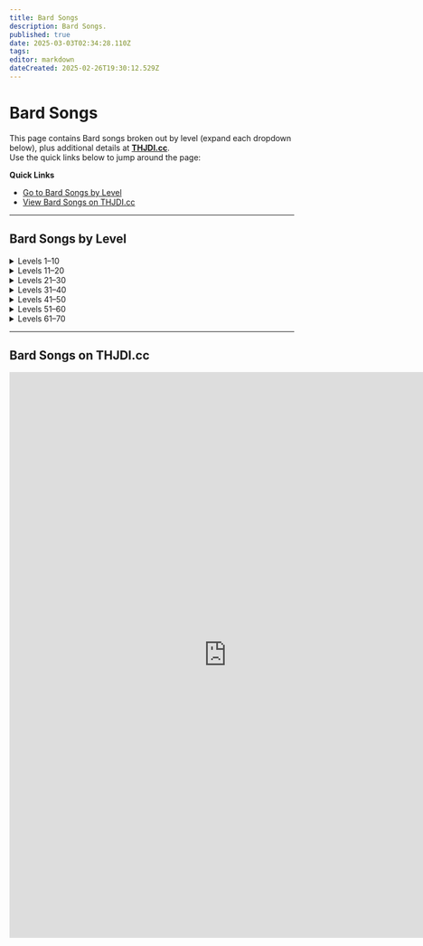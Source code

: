 ```yaml
---
title: Bard Songs
description: Bard Songs.
published: true
date: 2025-03-03T02:34:28.110Z
tags: 
editor: markdown
dateCreated: 2025-02-26T19:30:12.529Z
---
```


# Bard Songs

This page contains Bard songs broken out by level (expand each dropdown below), plus additional details at **[THJDI.cc](https://www.thjdi.cc/)**.  
Use the quick links below to jump around the page:

**Quick Links**  
- [Go to Bard Songs by Level](#bard-songs-by-level)  
- [View Bard Songs on THJDI.cc](#bard-songs-on-thjdicc)

---

## Bard Songs by Level

<details>
  <summary>Levels 1–10</summary>

Name|Lvl|Era|Zone|NPC|Note
---|---|---|---|---|---
Chant of Battle|1|Classic|Bazaar|Inisis Trimpet|AC 22 STR 22 DEX 22
Chords of Dissonance|2|Classic|Bazaar|Inisis Trimpet|19 AE DoT
Lyssa's Locating Lyric|4|Classic|Bazaar|Altrusan Belstince|Locate Corpse
Selo's Accelerando|5|Classic|Bazaar|Cizzar J`Axx|Movement 65%
Hymn of Restoration|6|Classic|Bazaar|Lysric Loresinger|Increase HP by 15
Jonthan's Whistling Warsong|7|Classic|Bazaar|Inisis Trimpet|Haste 25% AC 40 STR 40
Kelin's Lugubrious Lament|8|Classic|Bazaar|Serilia Whistlewind|Pacify
Elemental Rhythms|9|Classic|Bazaar|Astar Leafsinger|MR/CR/FR 40 AC 30
Magical Monologue|9|Classic|Bazaar|Sellar Mulletune|Magic Weapons
Anthem de Arms|10|Classic|Bazaar|Inisis Trimpet|Haste 10% STR 40

</details>

<details>
  <summary>Levels 11–20</summary>

Name|Lvl|Era|Zone|NPC|Note
---|---|---|---|---|---
Cinda's Charismatic Carillon|11|Classic|Bazaar|Dreana|Faction 710
Brusco's Boastful Bellow|12|Classic|Bazaar|Inisis Trimpet|36 DD
Purifying Rhythms|13|Classic|Bazaar|Astar Leafsinger|MR/PR/DR 40 AC 30
Lyssa's Cataloging Libretto|14|Classic|Bazaar|Altrusan Belstince|Identify
Kelin's Lucid Lullaby|15|Classic|Bazaar|Serilia Whistlewind|Mez to 30
Song of Sustenance|15|Classic|Bazaar|Sellar Mulletune|Food/Water
Tarew's Aquatic Ayre|16|Classic|Bazaar|Justin Ryhmes|Water Breathing
Guardian Rhythms|17|Classic|Bazaar|Astar Leafsinger|AC 40 MR 40
Denon's Disruptive Discord|18|Classic|Bazaar|Inisis Trimpet|21 AE DoT -71 AC
Shauri's Sonorous Clouding|19|Classic|Bazaar|Altrusan Belstince|See Invis/Invis
Cassindra's Chant of Clarity|20|Classic|Bazaar|Rushka Deklamoor|2 Mana/tick
Largo's Melodic Binding|20|Classic|Bazaar|Inisis Trimpet|35% Slow -40 AC

</details>

<details>
  <summary>Levels 21–30</summary>

Name|Lvl|Era|Zone|NPC|Note
---|---|---|---|---|---
Melanie's Mellifluous Motion|21|Classic|Bazaar|Justin Ryhmes|Shadowstep
Alenia's Disenchanting Melody|22|Classic|Bazaar|Astar Leafsinger|Cancel Magic
Selo's Consonant Chain|23|Classic|Bazaar|Justin Ryhmes|100% snare 40% slow
Lyssa's Veracious Concord|24|Classic|Bazaar|Altrusan Belstince|See Invis/Ultravision
Psalm of Warmth|25|Classic|Bazaar|Altrusan Belstince|DS 15 CR 80 AC 30
Selo's Rhythm of Speed|25|Classic|Bazaar|Uyennli V`Drimw|Movement 10%
Angstlich's Appalling Screech|26|Classic|Bazaar|Serilia Whistlewind|Fear to 52
Solon's Song of the Sirens|27|Classic|Bazaar|Serilia Whistlewind|Charm to 37 -9 MR
Crission's Pixie Strike|28|Classic|Bazaar|Serilia Whistlewind|Mez to 45 MR -15
Psalm of Vitality|29|Classic|Bazaar|Astar Leafsinger|DS 15 DR 80 AC 30
Amplification|30|Classic|Bazaar|Sellar Mulletune|Singing 10
Fufil's Curtailing Chant|30|Classic|Bazaar|Inisis Trimpet|24 Magic DoT

</details>

<details>
  <summary>Levels 31–40</summary>

Name|Lvl|Era|Zone|NPC|Note
---|---|---|---|---|---
Agilmente's Aria of Eagles|31|Classic|Bazaar|Justin Ryhmes|Levitate
Cassindra's Chorus of Clarity|32|Classic|Bazaar|Astar Leafsinger|7 Mana/tick
Psalm of Cooling|33|Classic|Bazaar|Altrusan Belstince|DS 15 CR 80 AC 30
Cantata of Soothing|34|Classic|Bazaar|Xorbinasticalus Zimralicus|HP 4 Mana 5/tick
Lyssa's Solidarity of Vision|34|Classic|Bazaar|Altrusan Belstince|Bind Sight
Denon's Dissension|35|Classic|Bazaar|Inisis Trimpet|-40/tick mana
Vilia's Verses of Celerity|36|Classic|Bazaar|Inisis Trimpet|Haste 20% AGI 40 AC 36
Psalm of Purity|37|Classic|Bazaar|Astar Leafsinger|DS 15 PR 80 AC 22
Tuyen's Chant of Flame|38|Classic|Bazaar|Inisis Trimpet|36 Fire DoT
Katta's Song of Sword Dancing|39|Classic|Bazaar|Sellar Mulletune|DEX 40 -Dex proc
Solon's Bewitching Bravura|39|Classic|Bazaar|Serilia Whistlewind|Charm 51
Sionachie's Dreams|40|Classic|Bazaar|Serilia Whistlewind|Mez 53
Syvelian's Anti-Magic Aria|40|Classic|Bazaar|Serilia Whistlewind|Cancel Magic 4

</details>

<details>
  <summary>Levels 41–50</summary>

Name|Lvl|Era|Zone|NPC|Note
---|---|---|---|---|---
Psalm of Mystic Shielding|41|Classic|Bazaar|Astar Leafsinger|MR 80 15 DS 5 HP/tick 30 AC
McVaxius' Berserker Crescendo|42|Classic|Bazaar|Inisis Trimpet|Haste 25% STR 24 AC 36
Tuyen's Chant of Disease|42|Classic|Bazaar|Minstrel Joet|36 Disease DoT
Denon's Desperate Dirge|43|Classic|Bazaar|Inisis Trimpet|365 Magic DD
Cassindra's Elegy|44|Classic|Bazaar|Altrusan Belstince|INT 18 WIS 18
Aria of Asceticism|45|Classic|Bazaar|Minstrel Joet|Disease/Poison Cure 10
Jonthan's Provocation|45|Classic|Bazaar|Inisis Trimpet|Haste 50% STR 19 ATK 19
Rizlona's Embers|45|Classic|Bazaar|Taeri Kuqq|Spell Dmg 15%
Tuyen's Chant of Frost|46|Classic|Bazaar|Inisis Trimpet|36 Cold DoT
Niv's Melody of Preservation|47|Classic|Bazaar|Astar Leafsinger|STR 10 Magic Rune 10 HP 9/tick
Selo's Chords of Cessation|48|Classic|Bazaar|Justin Ryhmes|Slow 23% AE DoT 37
Selo's Accelerating Chorus|49|Classic|Bazaar|Sellar Mulletune|Movement 65%
Shield of Songs|49|Classic|Bazaar|Altrusan Belstince|Rune 20 Magic Rune 20
Melody of Ervaj|50|Classic|Bazaar|Minstrel Joet|Overhaste 5%
Tuyen's Chant of Poison|50|Classic|Bazaar|Minstrel Joet|36 Poison DoT
Verses of Victory|50|Classic|Bazaar|Inisis Trimpet|Haste 30% AGI 30 AC 50 STR 30

</details>

<details>
  <summary>Levels 51–60</summary>

Name|Lvl|Era|Zone|NPC|Note
---|---|---|---|---|---
Largo's Assonant Binding|51|Kunark|Firiona Vie|Balik Wolftrot|Slow 35% Snare 71% AGI -55 AC -71
Resistant Discipline|51|Classic|East Commonlands|Celni Pawfoot|All Resists 20
Selo's Song of Travel|51|Kunark|Firiona Vie|Balik Wolftrot|Movement 65% Invis Levitate
Aria of Innocence|52|PoP|Plane of Knowledge|Minstrel Gwiar|Curse Cure 2
Battlecry of the Vah Shir|52|PoP|Plane of Knowledge|Minstrel Gwiar|Overhaste 15%
Nillipus' March of the Wee|52|Kunark|Firiona Vie|Balik Wolftrot|AC 32 AGI 18 Rune 12
Rizlona's Fire|53|PoP|Plane of Knowledge|Jelqtan Oretnai|15% Spell Dmg
Song of Dawn|53|Kunark|Firiona Vie|Balik Wolftrot|Hate -190
Song of Twilight|53|Kunark|Firiona Vie|Balik Wolftrot|Mez to 55
Elemental Chorus|54|PoP|Plane of Knowledge|Minstrel Gwiar|MR 50 CR 50 FR 50 AC 30
Fearless Discipline|54|Classic|East Commonlands|Celni Pawfoot|Fear Immunity
Selo's Assonant Strain|54|Kunark|Firiona Vie|Balik Wolftrot|Snare 47% Slow 28%
Vilia's Chorus of Celerity|54|Kunark|Firiona Vie|Balik Wolftrot|Haste 45%
Brusco's Bombastic Bellow|55|Kunark|Firiona Vie|Balik Wolftrot|Stun 8s DD 222
Cantata of Replenishment|55|Kunark|Firiona Vie|Balik Wolftrot|HP 13 Mana 15
Deftdance Discipline|55|Classic|East Commonlands|Almon Juliao|Dodge/Dual Wield 10000%
Occlusion of Sound|55|PoP|Plane of Knowledge|Minstrel Gwiar|CR -10 FR -10 MR -10
Purifying Chorus|56|PoP|Plane of Knowledge|Minstrel Gwiar|MR 50 PR 50 DR 50 AC 30
Song of Highsun|56|Kunark|Firiona Vie|Balik Wolftrot|Gate Stun Cancel Magic (9)
Song of Midnight|56|Kunark|Firiona Vie|Balik Wolftrot|Fear to 52 Movement 45%
Cassindra's Insipid Ditty|57|Kunark|Firiona Vie|Balik Wolftrot|Mana -18 INT -18 WIS -18
McVaxius' Rousing Rondo|57|Kunark|Firiona Vie|Balik Wolftrot|Haste 24% STR 24 ATK 16 DS 8
Chorus of Replenishment|58|PoP|Plane of Knowledge|Minstrel Gwiar|HP 13 Mana 15
Dreams of Ayonae|58|PoP|Plane of Knowledge|Minstrel Gwiar|Mez 57 Memblur 30%
Jonthan's Inspiration|58|Kunark|Firiona Vie|Balik Wolftrot|STR 20 Haste 66% ATK 18 Proc DD 75
Niv's Harmonic|58|Kunark|Firiona Vie|Balik Wolftrot|Magic Rune 10 AC 80
Denon's Bereavement|59|Kunark|Firiona Vie|Balik Wolftrot|MR -15 Stun 0.5 Poison AE DOT 30
Solon's Charismatic Concord|59|Kunark|Firiona Vie|Balik Wolftrot|CHA ?
Angstlich's Assonance|60|Kunark|Firiona Vie|Balik Wolftrot|Slow 36% DoT 28
Composition of Ervaj|60|PoP|Plane of Knowledge|Minstrel Gwiar|Overhaste 10% AC 30
Ervaj's Lost Composition|60|PoP|Plane of Knowledge|Minstrel Gwiar|Mana -220
Fufil's Diminishing Dirge|60|PoP|Plane of Knowledge|Minstrel Gwiar|HP -45 MR -19
Kazumi's Note of Preservation|60|Kunark|Firiona Vie|Balik Wolftrot|Invul
Puretone Discipline|60|Classic|East Commonlands|Almon Juliao|Instrument Mod
Warsong of the Vah Shir|60|PoP|Plane of Knowledge|Minstrel Gwiar|Overhaste 25%

</details>

<details>
  <summary>Levels 61–70</summary>

Name|Lvl|Era|Zone|NPC|Note
---|---|---|---|---|---
Saryrn's Scream of Pain|61|PoP|Plane of Knowledge|Minstrel Silnon|
Silent Song of Quellious|61|PoP|Plane of Knowledge|Minstrel Silnon|
Song of the Storm|61|PoP|Plane of Knowledge|Xeib Darkskies|
Tuyen's Chant of the Plague|61|PoP|Plane of Knowledge|Minstrel Silnon|
Angstlich's Echo of Terror|62|Unknown|The Lavastorm Mountains|Xeib Darkskies|
Dreams of Thule|62|PoP|Plane of Knowledge|Minstrel Silnon|
Druzzil's Disillusionment|62|PoP|Plane of Knowledge|Minstrel Silnon|
Melody of Mischief|62|PoP|Plane of Knowledge|Minstrel Silnon|
Warsong of Zek|62|PoP|Plane of Knowledge|Minstrel Silnon|
Wind of Marr|62|PoP|Plane of Knowledge|Minstrel Silnon|
Psalm of Veeshan|63|PoP|Plane of Knowledge|Minstrel Silnon|
Tuyen's Chant of Ice|63|PoP|Plane of Knowledge|Minstrel Silnon|
Tuyen's Chant of Venom|63|PoP|Plane of Knowledge|Minstrel Silnon|
Call of the Banshee|64|PoP|Plane of Knowledge|Minstrel Silnon|
Chorus of Marr|64|PoP|Plane of Knowledge|Minstrel Silnon|
Dreams of Terris|64|PoP|Plane of Knowledge|Minstrel Silnon|
Requiem of Time|64|PoP|Plane of Knowledge|Minstrel Silnon|
Rizlona's Call of Flame|64|PoP|Plane of Knowledge|Minstrel Silnon|
Call of the Muse|65|PoP|Plane of Knowledge|Gizula|
Dark Echo|65|PoP|Plane of Knowledge|Minstrel Silnon|
Echo of the Trusik|65|PoP|Plane of Knowledge|Minstrel Silnon|
Harmony of Sound|65|PoP|Plane of Knowledge|Minstrel Silnon|
Lullaby of Morell|65|PoP|Plane of Knowledge|Minstrel Silnon|
Thousand Blades|65|PoP|Plane of Knowledge|Larquin Julinok|
Tuyen's Chant of Fire|65|PoP|Plane of Knowledge|Minstrel Silnon|
War March of the Mastruq|65|PoP|Plane of Knowledge|Minstrel Silnon|
Bellow of Chaos|66|PoP|Plane of Knowledge|Minstrel Silnon|
Vulka's Chant of Disease|66|PoP|Plane of Knowledge|Minstrel Silnon|
Cantata of Life|67|PoP|Plane of Knowledge|Minstrel Silnon|
Luvwen's Lullaby|67|PoP|Plane of Knowledge|Minstrel Silnon|
Vulka's Chant of Frost|67|PoP|Plane of Knowledge|Minstrel Silnon|
Zuriki's Song of Shenanigans|67|PoP|Plane of Knowledge|Minstrel Silnon|
Creeping Dreams|68|PoP|Plane of Knowledge|Minstrel Silnon|
Dirge of Metala|68|PoP|Plane of Knowledge|Minstrel Silnon|
Vulka's Chant of Poison|68|PoP|Plane of Knowledge|Minstrel Silnon|
War March of Muram|68|PoP|Plane of Knowledge|Minstrel Silnon|
Yelhun's Mystic Call|68|PoP|Plane of Knowledge|Minstrel Silnon|
Arcane Aria|70|PoP|Plane of Knowledge|Minstrel Silnon|
Aura of the Muse|70|PoP|Plane of Knowledge|Minstrel Silnon|

</details>

---

## Bard Songs on THJDI.cc
<div style="text-align: center; margin: 1em 0;">
  <iframe 
    src="https://www.thjdi.cc/list-spells/8" 
    width="768" 
    height="1000" 
    style="border: none; overflow: auto;"
    scrolling="auto">
  </iframe>
</div>
